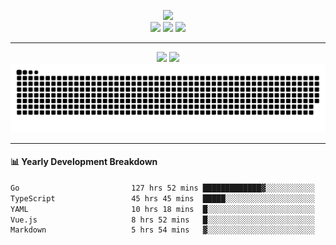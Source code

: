 <p align="center">
  <img src="https://readme-typing-svg.herokuapp.com?font=Fira+Code&pause=1000&color=FF69B4&center=true&vCenter=true&width=435&lines=%F0%9F%8F%B3%EF%B8%8F%E2%80%8D%E2%9A%A7%EF%B8%8F+BaiYi's+GitHub+Profile+%F0%9F%8F%B3%EF%B8%8F%E2%80%8D%E2%9A%A7%EF%B8%8F" />
  <br>
  <a href="https://mtf.wiki/"><img src="https://img.shields.io/static/v1?label=Gender&message=Male-To-Female&color=ff69b4&style=for-the-badge" /></a>
  <a href="https://github.com/WhiteElytra"><img src="https://img.shields.io/github/followers/WhiteElytra?label=github%20followers&logo=github&style=for-the-badge" /></a>
  <a href="https://twitter.com/WhiteElytra"><img src="https://img.shields.io/twitter/follow/WhiteElytra?label=twitter%20%40WhiteElytra&logo=twitter&style=for-the-badge" /></a>
</p>

-----

<p align="center">
  <img src="https://github-readme-stats.vercel.app/api?username=WhiteElytra&count_private=true&show_icons=true&theme=buefy" width="400" />
  <img src="https://streak-stats.demolab.com/?user=WhiteElytra" width="400" />
  <br>
  <img src="https://github.com/WhiteElytra/WhiteElytra/raw/output/github-contribution-grid-snake.svg" />
</p>

-----

#### 📊 Yearly Development Breakdown

<!--START_SECTION:waka-->

```txt
Go                         127 hrs 52 mins █████████████▓░░░░░░░░░░░   55.19 %
TypeScript                 45 hrs 45 mins  █████░░░░░░░░░░░░░░░░░░░░   19.75 %
YAML                       10 hrs 18 mins  █░░░░░░░░░░░░░░░░░░░░░░░░   04.45 %
Vue.js                     8 hrs 52 mins   █░░░░░░░░░░░░░░░░░░░░░░░░   03.83 %
Markdown                   5 hrs 54 mins   ▓░░░░░░░░░░░░░░░░░░░░░░░░   02.55 %
```

<!--END_SECTION:waka-->
